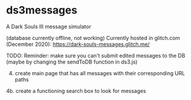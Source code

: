 # ds3messages
A Dark Souls III message simulator

(database currently offline, not working) Currently hosted in glitch.com (December 2020): https://dark-souls-messages.glitch.me/


TODO:
Reminder: make sure you can't submit edited messages to the DB (maybe by changing the sendToDB function in ds3.js)
<!-- 1. change the main page to localhost/ds3 so I can start adding submitted templates to the database -->
<!-- 2. a button to submit a template, creating a path number and sending it to the DB
2a. make sure there's no duplicate path or message -->
<!-- 2.b make sure ds3_front redirects to the template link when a repeat message is attempted. -->
<!-- 3. a way to enter a path in the URL and it loading a page with the message
3a. create a .ejs view that will be pretty much a copy of ds3.ejs but it shows just the template, being able to appraise and disparge
3b. in ds3.js, do something like a router.get('/:path',...) that will get that path from the database and fill the template in -->
<!-- 3.c Create logic to change medalion according to appraisals -->
4. create main page that has all messages with their corresponding URL paths
<!-- 4a. create a container where all the mini templates will go to -->
4b. create a functioning search box to look for messages
<!-- 4c. add click listener on mini templates to visit them -->
<!-- 4d. add homeward bone in ds3 and templates to return to main page -->


